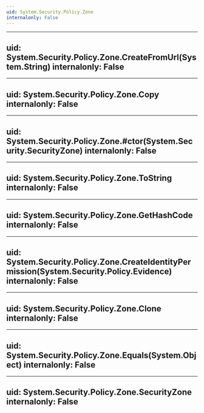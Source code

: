 ```yaml
---
uid: System.Security.Policy.Zone
internalonly: False
---
```


---
uid: System.Security.Policy.Zone.CreateFromUrl(System.String)
internalonly: False
---

---
uid: System.Security.Policy.Zone.Copy
internalonly: False
---

---
uid: System.Security.Policy.Zone.#ctor(System.Security.SecurityZone)
internalonly: False
---

---
uid: System.Security.Policy.Zone.ToString
internalonly: False
---

---
uid: System.Security.Policy.Zone.GetHashCode
internalonly: False
---

---
uid: System.Security.Policy.Zone.CreateIdentityPermission(System.Security.Policy.Evidence)
internalonly: False
---

---
uid: System.Security.Policy.Zone.Clone
internalonly: False
---

---
uid: System.Security.Policy.Zone.Equals(System.Object)
internalonly: False
---

---
uid: System.Security.Policy.Zone.SecurityZone
internalonly: False
---
